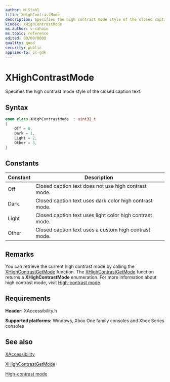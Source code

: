 ```yaml
---
author: M-Stahl
title: XHighContrastMode
description: Specifies the high contrast mode style of the closed caption text.
kindex: XHighContrastMode
ms.author: v-sahain
ms.topic: reference
edited: 00/00/0000
quality: good
security: public
applies-to: pc-gdk
---
```


# XHighContrastMode  

Specifies the high contrast mode style of the closed caption text.

## Syntax  
  
```cpp
enum class XHighContrastMode  : uint32_t  
{  
    Off = 0,  
    Dark = 1,  
    Light = 2,  
    Other = 3,  
}  
```  
  
## Constants  
  
| Constant | Description |
| --- | --- |
| Off | Closed caption text does not use high contrast mode.|  
| Dark | Closed caption text uses dark color high contrast mode. |  
| Light | Closed caption text uses light color high contrast mode. |  
| Other | Closed caption text uses a custom high contrast mode. |  
  
## Remarks

You can retrieve the current high contrast mode by calling the [XHighContrastGetMode](../functions/xhighcontrastgetmode.md) function.
The [XHighContrastGetMode](../functions/xhighcontrastgetmode.md) function returns a **XHighContrastMode** enumeration.
For more information about high contrast mode, visit [High-contrast mode](/windows/win32/w8cookbook/high-contrast-mode).

## Requirements  
  
**Header:** XAccessibility.h
  
**Supported platforms:** Windows, Xbox One family consoles and Xbox Series consoles  
  
## See also  

[XAccessibility](../xaccessibility_members.md)
  
[XHighContrastGetMode](../functions/xhighcontrastgetmode.md)

[High-contrast mode](/windows/win32/w8cookbook/high-contrast-mode)